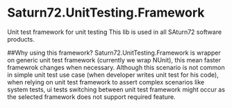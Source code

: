 # Saturn72.UnitTesting.Framework
Unit test framework for unit testing
This lib is used in all SAturn72 software products.

##Why using this framework?
Saturn72.UnitTesting.Framework is wrapper on generic unit test framework (currently we wrap NUnit), this mean faster framewrok changes when necessary.
Although this scenario is not common in simple unit test use case (when developer writes unit test for his code), when relying on unit test framework to assert complex scenarios like system tests, ui tests switching between unit test framework might occur as the selected framework does not support required feature.

